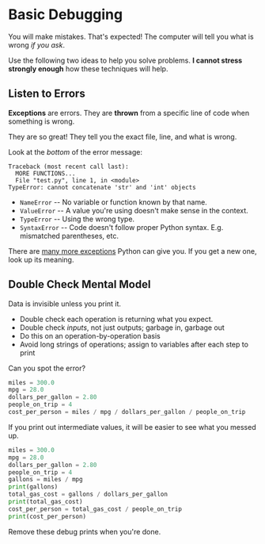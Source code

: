 # Basic Debugging

You will make mistakes.
That's expected!
The computer will tell you what is wrong _if you ask_.

Use the following two ideas to help you solve problems.
**I cannot stress strongly enough** how these techniques will help.

## Listen to Errors

**Exceptions** are errors.
They are **thrown** from a specific line of code when something is wrong.

They are so great!
They tell you the exact file, line, and what is wrong.

Look at the _bottom_ of the error message:

```
Traceback (most recent call last):
  MORE FUNCTIONS...
  File "test.py", line 1, in <module>
TypeError: cannot concatenate 'str' and 'int' objects
```

* `NameError` -- No variable or function known by that name.
* `ValueError` -- A value you're using doesn't make sense in the context.
* `TypeError` -- Using the wrong type.
* `SyntaxError` -- Code doesn't follow proper Python syntax. E.g. mismatched parentheses, etc.

There are [many more exceptions](https://docs.python.org/3.5/library/exceptions.html#concrete-exceptions) Python can give you.
If you get a new one, look up its meaning.

## Double Check Mental Model

Data is invisible unless you print it.

* Double check each operation is returning what you expect.
* Double check _inputs_, not just outputs; garbage in, garbage out
* Do this on an operation-by-operation basis
* Avoid long strings of operations; assign to variables after each step to print

Can you spot the error?

```py
miles = 300.0
mpg = 28.0
dollars_per_gallon = 2.80
people_on_trip = 4
cost_per_person = miles / mpg / dollars_per_gallon / people_on_trip
```
If you print out intermediate values, it will be easier to see what you messed up.

```py
miles = 300.0
mpg = 28.0
dollars_per_gallon = 2.80
people_on_trip = 4
gallons = miles / mpg
print(gallons)
total_gas_cost = gallons / dollars_per_gallon
print(total_gas_cost)
cost_per_person = total_gas_cost / people_on_trip
print(cost_per_person)
```

Remove these debug prints when you're done.
